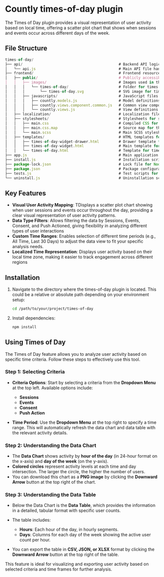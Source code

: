 # Countly times-of-day plugin

The Times of Day plugin provides a visual representation of user activity based on local time, offering a scatter plot chart that shows when sessions and events occur across different days of the week.

## File Structure

```javascript
times-of-day/
├── api/                                            # Backend API logic
│   └── api.js                                      # Main API file handling backend requests and responses
├── frontend/                                       # Frontend resources
│   ├── public/                                     # Publicly accessible resources
│   │   ├── images/                                 # Images used in the plugin
│   │   │   └── times-of-day/                       # Folder for times-of-day related images
│   │   │       └── times-of-day.svg                # SVG image for times-of-day widget
│   │   ├── javascripts/                            # JavaScript files for frontend logic
│   │   │   ├── countly.models.js                   # Model definitions for data handling
│   │   │   ├── countly.views.component.common.js   # Common view component logic
│   │   │   └── countly.views.js                    # View definitions for rendering
│   ├── localization/                               # Localization files for multi-language support
│   ├── stylesheets/                                # Stylesheets for styling the plugin
│   │   ├── main.css                                # Compiled CSS for styling
│   │   ├── main.css.map                            # Source map for the CSS file
│   │   └── main.scss                               # Main SCSS stylesheet
│   ├── templates/                                  # HTML templates for UI components
│   │   ├── times-of-day-widget-drawer.html         # Drawer template for the times-of-day widget
│   │   ├── times-of-day-widget.html                # Main template for the times-of-day widget
│   │   └── times-of-day.html                       # Template for times-of-day display
├── app.js                                          # Main application logic for the frontend
├── install.js                                      # Installation script for the plugin
├── package-lock.json                               # Lock file for Node.js dependencies
├── package.json                                    # Package configuration file for Node.js
├── tests.js                                        # Test scripts for validating functionality
└── uninstall.js                                    # Uninstallation script for removing the plugin
```

## Key Features

- **Visual User Activity Mapping**: TDisplays a scatter plot chart showing when user sessions and events occur throughout the day, providing a clear visual representation of user activity patterns.
- **Data Type Filters**: Allows filtering the data by Sessions, Events, Consent, and Push Actioned, giving flexibility in analyzing different types of user interactions
- **Custom Time Ranges**: Enables selection of different time periods (e.g., All Time, Last 30 Days) to adjust the data view to fit your specific analysis needs.
- **Localized Time Representation**: Displays user activity based on their local time zone, making it easier to track engagement across different regions

## Installation

1. Navigate to the directory where the times-of-day plugin is located. This could be a relative or absolute path depending on your environment setup:

    ```bash
    cd /path/to/your/project/times-of-day
    ```

2. Install dependencies:

    ```bash
    npm install
    ```

## Using Times of Day

The Times of Day feature allows you to analyze user activity based on specific time criteria. Follow these steps to effectively use this tool.

### Step 1: Selecting Criteria

- **Criteria Options**: Start by selecting a criteria from the **Dropdown Menu** at the top left. Available options include:
  - **Sessions**
  - **Events**
  - **Consent**
  - **Push Action**

- **Time Period**: Use the **Dropdown Menu** at the top right to specify a time range. This will automatically refresh the data chart and data table with the relevant activity details.

### Step 2: Understanding the Data Chart

- The **Data Chart** shows activity by **hour of the day** (in 24-hour format on the x-axis) and **day of the week** (on the y-axis).
- **Colored circles** represent activity levels at each time and day intersection. The larger the circle, the higher the number of users.
- You can download this chart as a **PNG image** by clicking the **Downward Arrow** button at the top right of the chart.

### Step 3: Understanding the Data Table

- Below the Data Chart is the **Data Table**, which provides the information in a detailed, tabular format with specific user counts.
- The table includes:
  - **Hours**: Each hour of the day, in hourly segments.
  - **Days**: Columns for each day of the week showing the active user count per hour.

- You can export the table in **CSV, JSON, or XLSX** format by clicking the **Downward Arrow** button at the top right of the table.

This feature is ideal for visualizing and exporting user activity based on selected criteria and time frames for further analysis.
